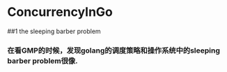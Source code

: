 # ConcurrencyInGo

##1 the sleeping barber problem
### 在看GMP的时候，发现golang的调度策略和操作系统中的sleeping barber problem很像.